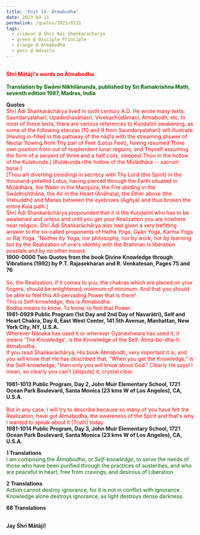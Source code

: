 ```yaml
---
title: 'Post 15: Ātmabodha'
date: 2023-03-11
permalink: /quotes/2023/0311
tags:
  - crimson @ Shri Adi Shankaracharya
  - green @ Disciple Principle
  - orange @ Atmabodha
  - peru @ Advaita
---
```


<p>
<br>
<font color="red"><b>Śhrī Mātājī's words on Ātmabodha</b></font><br>
<br>
<font color="DarkGreen"><b>Translation by Swāmi Nikhilānanda, published by Sri Ramakrishna Math, seventh edition 1987, Madras, India</b></font><br>
</p>

<div class="para-divider"></div>

<b>Quotes</b><br>
<font color="red">Śhrī Ādi Śhaṅkarāchārya lived in sixth century A.D. He wrote many texts: Saundaryalaharī, Upadeśhasāhasri, Vivekachūḍāmaṇi, Ātmabodh, etc. In most of these texts, there are various references to Kuṇḍalinī awakening, as some of the following stanzas [10 and 9 from Saundaryalaharī] will illustrate:<br>
[Having in-filled in the pathway of the nāḍīs with the streaming shower of Nectar flowing from Thy pair of Feet (Lotus Feet), having resumed Thine own position from out of resplendent lunar regions, and Thyself assuming the form of a serpent of three and a half coils, sleepest Thou in the hollow of the Kulakuṇḍa.] [Kulakuṇḍa=the hollow of the Mūlādhāra -- sacrum bone.]<br>
[Thou art diverting (residing) in secrecy with Thy Lord (the Spirit) in the thousand-petalled Lotus, having pierced through the Earth situated in Mūlādhāra, the Water in the Maṇipūra, the Fire abiding in the Swādhiṣhṭhāna, the Air in the Heart (Anāhata), the Ether above (the Viśhuddhi) and Manas between the eyebrows (Āgñyā) and thus broken the entire Kula path.]<br>
Śhrī Ādi Śhaṅkarāchārya propounded that it is the Kuṇḍalinī who has to be awakened and unless and until you get your Realization you are nowhere near religion. Śhrī Ādi Śhaṅkarāchārya also had given a very befitting answer to the so-called proponents of Haṭha Yoga, Gyān Yoga, Karma Yoga or Rāj Yoga. "Neither by Yoga, nor philosophy, nor by work, nor by learning but by the Realization of one's identity with the Brahman is liberation possible and by no other means. </font><br>
<b>1900-0000 Two Quotes from the book Divine Knowledge through Vibrations (1992) by P.T. Rajasekharan and R. Venkatesan, Pages 75 and 76</b><br>
<br>
<font color="red">So, the Realization, if it comes to you, the chakras which are placed on your fingers, should be enlightened, minimum of minimum. And that you should be able to feel this All-pervading Power that is there!<br>
This is Self-knowledge, this is Ātmabodha.<br>
Bodha means to know. To know, to feel that Power.</font><br>
<b>1981-0929 Public Program (1st Day and 2nd Day of Navarātri), Self and Heart Chakra, Day 6, East West Center, 141 5th Avenue, Manhattan, New York City, NY, U.S.A.</b><br>
<font color="red">Wherever Nāṇaka has used it or wherever Gyaneshwara has used it, it means 'The Knowledge', is the Knowledge of the Self: Ātma-bo-dha-ḥ. Ātmabodha.<br>
If you read Śhaṅkarāchārya, His book Ātmabodh, very important it is, and you will know that He has described that, "When you get the Knowledge," is the Self-knowledge, "then only you will know about God." Clearly He says! I mean, so clearly you can't [dispute] it, crystal clear. </font><br>
<br>
<b>1981-1013 Public Program, Day 2, John Muir Elementary School, 1721 Ocean Park Boulevard, Santa Monica (23 kms W of Los Angeles), CA, U.S.A.</b><br>
<br>
<font color="red">But in any case, I will try to describe because so many of you have felt the Realization, have got Ātmabodha, the awareness of the Spirit and that's why I wanted to speak about it [Truth] today.</font><br>
<b>1981-1014 Public Program, Day 3, John Muir Elementary School, 1721 Ocean Park Boulevard, Santa Monica (23 kms W of Los Angeles), CA, U.S.A.</b><br>
</p>

<div class="para-divider"></div>

<p>
<b>1 Translations</b><br>
<font color="DarkGreen">I am composing the <i>Ātmabodha</i>, or <i>Self-knowledge</i>, to serve the needs of those who have been purified through the practices of austerities, and who are peaceful in heart, free from cravings, and desirous of Liberation </font><br>
</p>

<div class="para-divider"></div>

<p>
<b>2 Translations</b><br>
<font color="DarkGreen">Action cannot destroy ignorance, for it is not in conflict with ignorance. Knowledge alone destroys ignorance, as light destroys dense darkness.</font><br>
</p>

<div class="para-divider"></div>

<div class="para-divider"></div>

<p>
<b>68 Translations</b><br>
<font color="DarkGreen"></font><br>
</p>

<div class="para-divider"></div>

<p><b>Jay Śhrī Mātājī!</b>
</p>